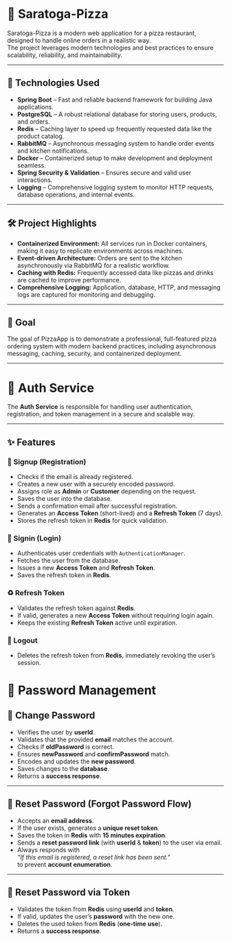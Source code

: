 # 🍕 Saratoga-Pizza

Saratoga-Pizza is a modern web application for a pizza restaurant, designed to handle online orders in a realistic way.  
The project leverages modern technologies and best practices to ensure scalability, reliability, and maintainability.

---

## 🚀 Technologies Used

- **Spring Boot** – Fast and reliable backend framework for building Java applications.
- **PostgreSQL** – A robust relational database for storing users, products, and orders.
- **Redis** – Caching layer to speed up frequently requested data like the product catalog.
- **RabbitMQ** – Asynchronous messaging system to handle order events and kitchen notifications.
- **Docker** – Containerized setup to make development and deployment seamless.
- **Spring Security & Validation** – Ensures secure and valid user interactions.
- **Logging** – Comprehensive logging system to monitor HTTP requests, database operations, and internal events.

---

## 🛠️ Project Highlights

- **Containerized Environment:** All services run in Docker containers, making it easy to replicate environments across machines.
- **Event-driven Architecture:** Orders are sent to the kitchen asynchronously via RabbitMQ for a realistic workflow.
- **Caching with Redis:** Frequently accessed data like pizzas and drinks are cached to improve performance.
- **Comprehensive Logging:** Application, database, HTTP, and messaging logs are captured for monitoring and debugging.

---

## 🎯 Goal

The goal of PizzaApp is to demonstrate a professional, full-featured pizza ordering system with modern backend practices, including asynchronous messaging, caching, security, and containerized deployment.

---

# 🔑 Auth Service

The **Auth Service** is responsible for handling user authentication, registration, and token management in a secure and scalable way.

---

## ✨ Features

### 📝 Signup (Registration)
- Checks if the email is already registered.  
- Creates a new user with a securely encoded password.  
- Assigns role as **Admin** or **Customer** depending on the request.  
- Saves the user into the database.  
- Sends a confirmation email after successful registration.  
- Generates an **Access Token** (short-lived) and a **Refresh Token** (7 days).  
- Stores the refresh token in **Redis** for quick validation.  

### 🔐 Signin (Login)
- Authenticates user credentials with `AuthenticationManager`.  
- Fetches the user from the database.  
- Issues a new **Access Token** and **Refresh Token**.  
- Saves the refresh token in **Redis**.  

### ♻️ Refresh Token
- Validates the refresh token against **Redis**.  
- If valid, generates a new **Access Token** without requiring login again.  
- Keeps the existing **Refresh Token** active until expiration.  

### 🚪 Logout
- Deletes the refresh token from **Redis**, immediately revoking the user’s session.

# 🔑 Password Management

## 🔄 Change Password
- Verifies the user by **userId**.  
- Validates that the provided **email** matches the account.  
- Checks if **oldPassword** is correct.  
- Ensures **newPassword** and **confirmPassword** match.  
- Encodes and updates the **new password**.  
- Saves changes to the **database**.  
- Returns a **success response**.  

---

## 📧 Reset Password (Forgot Password Flow)
- Accepts an **email address**.  
- If the user exists, generates a **unique reset token**.  
- Saves the token in **Redis** with **15 minutes expiration**.  
- Sends a **reset password link** (with **userId** & **token**) to the user via email.  
- Always responds with  
  *"If this email is registered, a reset link has been sent."*  
  to prevent **account enumeration**.  

---

## 🔑 Reset Password via Token
- Validates the token from **Redis** using **userId** and **token**.  
- If valid, updates the user’s **password** with the new one.  
- Deletes the used token from **Redis** (**one-time use**).  
- Returns a **success response**.  

  

